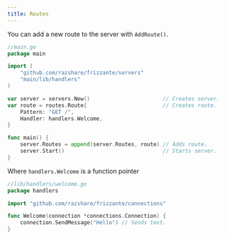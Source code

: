```yaml
---
title: Routes
---
```


You can add a new route to the server with `AddRoute()`.

```go
//main.go
package main

import (
    "github.com/razshare/frizzante/servers"
    "main/lib/handlers"
)

var server = servers.New()                       // Creates server.
var route = routes.Route{                        // Creates route.
    Pattern: "GET /", 
    Handler: handlers.Welcome,
}

func main() {
    server.Routes = append(server.Routes, route) // Adds route.
    server.Start()                               // Starts server.
}
```

Where `handlers.Welcome` is a function pointer

```go
//lib/handlers/welcome.go
package handlers

import "github.com/razshare/frizzante/connections"

func Welcome(connection *connections.Connection) {
    connection.SendMessage("Hello") // Sends text.
}
```